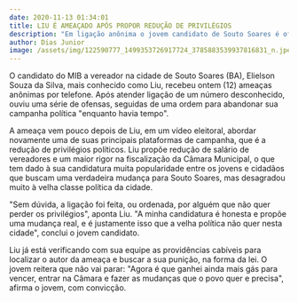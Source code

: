 ```yaml
---
date: 2020-11-13 01:34:01
title: LIU É AMEAÇADO APÓS PROPOR REDUÇÃO DE PRIVILÉGIOS
description: "Em ligação anônima o jovem candidato de Souto Soares é ofendido e ameaçado. "
author: Dias Junior
image: /assets/img/122590777_1499353726917724_3785883539937816831_n.jpeg
---
```

O candidato do MIB a vereador na cidade de Souto Soares (BA), Elielson Souza da Silva, mais conhecido como Liu, recebeu ontem (12) ameaças anônimas por telefone. Após atender ligação de um número desconhecido, ouviu uma série de ofensas, seguidas de uma ordem para abandonar sua campanha política "enquanto havia tempo".

A ameaça vem pouco depois de Liu, em um vídeo eleitoral, abordar novamente uma de suas principais plataformas de campanha, que é a redução de privilégios políticos. Liu propõe redução de salário de vereadores e um maior rigor na fiscalização da Câmara Municipal, o que tem dado à sua candidatura muita popularidade entre os jovens e cidadãos que buscam uma verdadeira mudança para Souto Soares, mas desagradou muito à velha classe política da cidade.

"Sem dúvida, a ligação foi feita, ou ordenada, por alguém que não quer perder os privilégios", aponta Liu. "A minha candidatura é honesta e propõe uma mudança real, e é justamente isso que a velha política não quer nesta cidade", conclui o jovem candidato.

Liu já está verificando com sua equipe as providências cabíveis para localizar o autor da ameaça e buscar a sua punição, na forma da lei. O jovem reitera que não vai parar: "Agora é que ganhei ainda mais gás para vencer, entrar na Câmara e fazer as mudanças que o povo quer e precisa", afirma o jovem, com convicção.